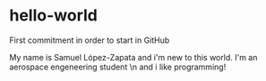 # hello-world
First commitment in order to start in GitHub

My name is Samuel López-Zapata and i'm new to this world. I'm an aerospace engeneering student \n and i like programming!
